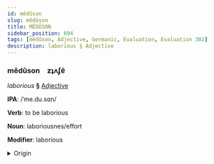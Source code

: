 ```yaml
---
id: mêdûson
slug: mêdûson
title: MÊDÛSON
sidebar_position: 694
tags: [mêdûson, Adjective, Germanic, Evaluation, Evaluation 302]
description: laborious § Adjective
---
```


### mêdûson&emsp;<span kind="abugida">ƶʇʌʄɐ̃</span>

*laborious* **§** [Adjective](../../tags/Adjective)

**IPA**: /ˈme.du.sɑn/

**Verb**: to be laborious

**Noun**: laboriousnes/effort

**Modifier**: laborious

<details>
    <summary>Origin</summary>
    Swedish mödosam [møːduːsɑːm]<br/>
    <em>Germanic Language Family</em>
</details>